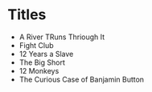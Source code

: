 # Titles

- A River TRuns Thriough It
- Fight Club
- 12 Years a Slave
- The Big Short
- 12 Monkeys
- The Curious Case of Banjamin Button
